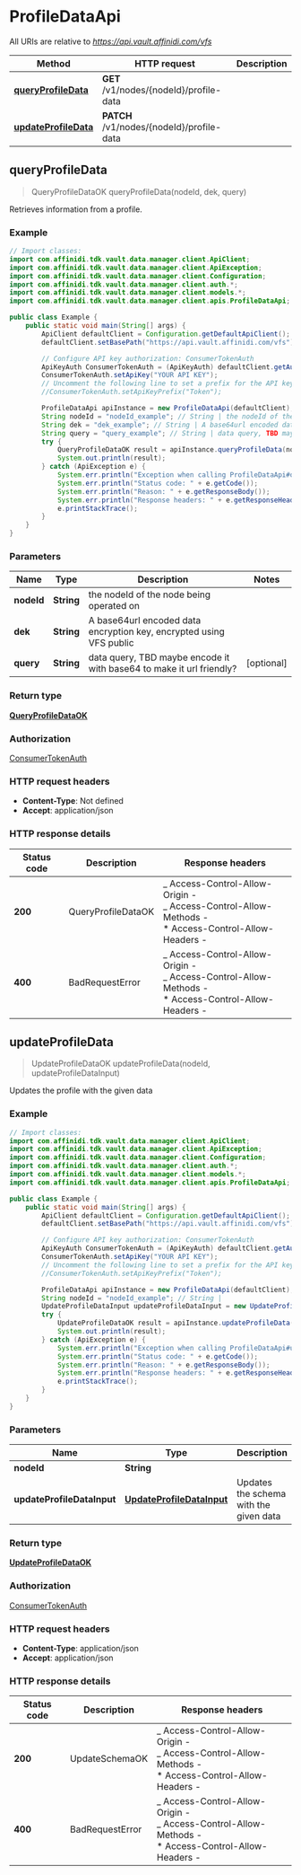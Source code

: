 # ProfileDataApi

All URIs are relative to *https://api.vault.affinidi.com/vfs*

| Method                                                       | HTTP request                              | Description |
| ------------------------------------------------------------ | ----------------------------------------- | ----------- |
| [**queryProfileData**](ProfileDataApi.md#queryProfileData)   | **GET** /v1/nodes/{nodeId}/profile-data   |             |
| [**updateProfileData**](ProfileDataApi.md#updateProfileData) | **PATCH** /v1/nodes/{nodeId}/profile-data |             |

## queryProfileData

> QueryProfileDataOK queryProfileData(nodeId, dek, query)

Retrieves information from a profile.

### Example

```java
// Import classes:
import com.affinidi.tdk.vault.data.manager.client.ApiClient;
import com.affinidi.tdk.vault.data.manager.client.ApiException;
import com.affinidi.tdk.vault.data.manager.client.Configuration;
import com.affinidi.tdk.vault.data.manager.client.auth.*;
import com.affinidi.tdk.vault.data.manager.client.models.*;
import com.affinidi.tdk.vault.data.manager.client.apis.ProfileDataApi;

public class Example {
    public static void main(String[] args) {
        ApiClient defaultClient = Configuration.getDefaultApiClient();
        defaultClient.setBasePath("https://api.vault.affinidi.com/vfs");

        // Configure API key authorization: ConsumerTokenAuth
        ApiKeyAuth ConsumerTokenAuth = (ApiKeyAuth) defaultClient.getAuthentication("ConsumerTokenAuth");
        ConsumerTokenAuth.setApiKey("YOUR API KEY");
        // Uncomment the following line to set a prefix for the API key, e.g. "Token" (defaults to null)
        //ConsumerTokenAuth.setApiKeyPrefix("Token");

        ProfileDataApi apiInstance = new ProfileDataApi(defaultClient);
        String nodeId = "nodeId_example"; // String | the nodeId of the node being operated on
        String dek = "dek_example"; // String | A base64url encoded data encryption key, encrypted using VFS public
        String query = "query_example"; // String | data query, TBD maybe encode it with base64 to make it url friendly?
        try {
            QueryProfileDataOK result = apiInstance.queryProfileData(nodeId, dek, query);
            System.out.println(result);
        } catch (ApiException e) {
            System.err.println("Exception when calling ProfileDataApi#queryProfileData");
            System.err.println("Status code: " + e.getCode());
            System.err.println("Reason: " + e.getResponseBody());
            System.err.println("Response headers: " + e.getResponseHeaders());
            e.printStackTrace();
        }
    }
}
```

### Parameters

| Name       | Type       | Description                                                          | Notes      |
| ---------- | ---------- | -------------------------------------------------------------------- | ---------- |
| **nodeId** | **String** | the nodeId of the node being operated on                             |            |
| **dek**    | **String** | A base64url encoded data encryption key, encrypted using VFS public  |            |
| **query**  | **String** | data query, TBD maybe encode it with base64 to make it url friendly? | [optional] |

### Return type

[**QueryProfileDataOK**](QueryProfileDataOK.md)

### Authorization

[ConsumerTokenAuth](../README.md#ConsumerTokenAuth)

### HTTP request headers

- **Content-Type**: Not defined
- **Accept**: application/json

### HTTP response details

| Status code | Description        | Response headers                                                                                                  |
| ----------- | ------------------ | ----------------------------------------------------------------------------------------------------------------- |
| **200**     | QueryProfileDataOK | _ Access-Control-Allow-Origin - <br> _ Access-Control-Allow-Methods - <br> \* Access-Control-Allow-Headers - <br> |
| **400**     | BadRequestError    | _ Access-Control-Allow-Origin - <br> _ Access-Control-Allow-Methods - <br> \* Access-Control-Allow-Headers - <br> |

## updateProfileData

> UpdateProfileDataOK updateProfileData(nodeId, updateProfileDataInput)

Updates the profile with the given data

### Example

```java
// Import classes:
import com.affinidi.tdk.vault.data.manager.client.ApiClient;
import com.affinidi.tdk.vault.data.manager.client.ApiException;
import com.affinidi.tdk.vault.data.manager.client.Configuration;
import com.affinidi.tdk.vault.data.manager.client.auth.*;
import com.affinidi.tdk.vault.data.manager.client.models.*;
import com.affinidi.tdk.vault.data.manager.client.apis.ProfileDataApi;

public class Example {
    public static void main(String[] args) {
        ApiClient defaultClient = Configuration.getDefaultApiClient();
        defaultClient.setBasePath("https://api.vault.affinidi.com/vfs");

        // Configure API key authorization: ConsumerTokenAuth
        ApiKeyAuth ConsumerTokenAuth = (ApiKeyAuth) defaultClient.getAuthentication("ConsumerTokenAuth");
        ConsumerTokenAuth.setApiKey("YOUR API KEY");
        // Uncomment the following line to set a prefix for the API key, e.g. "Token" (defaults to null)
        //ConsumerTokenAuth.setApiKeyPrefix("Token");

        ProfileDataApi apiInstance = new ProfileDataApi(defaultClient);
        String nodeId = "nodeId_example"; // String |
        UpdateProfileDataInput updateProfileDataInput = new UpdateProfileDataInput(); // UpdateProfileDataInput | Updates the schema with the given data
        try {
            UpdateProfileDataOK result = apiInstance.updateProfileData(nodeId, updateProfileDataInput);
            System.out.println(result);
        } catch (ApiException e) {
            System.err.println("Exception when calling ProfileDataApi#updateProfileData");
            System.err.println("Status code: " + e.getCode());
            System.err.println("Reason: " + e.getResponseBody());
            System.err.println("Response headers: " + e.getResponseHeaders());
            e.printStackTrace();
        }
    }
}
```

### Parameters

| Name                       | Type                                                    | Description                            | Notes |
| -------------------------- | ------------------------------------------------------- | -------------------------------------- | ----- |
| **nodeId**                 | **String**                                              |                                        |       |
| **updateProfileDataInput** | [**UpdateProfileDataInput**](UpdateProfileDataInput.md) | Updates the schema with the given data |       |

### Return type

[**UpdateProfileDataOK**](UpdateProfileDataOK.md)

### Authorization

[ConsumerTokenAuth](../README.md#ConsumerTokenAuth)

### HTTP request headers

- **Content-Type**: application/json
- **Accept**: application/json

### HTTP response details

| Status code | Description     | Response headers                                                                                                  |
| ----------- | --------------- | ----------------------------------------------------------------------------------------------------------------- |
| **200**     | UpdateSchemaOK  | _ Access-Control-Allow-Origin - <br> _ Access-Control-Allow-Methods - <br> \* Access-Control-Allow-Headers - <br> |
| **400**     | BadRequestError | _ Access-Control-Allow-Origin - <br> _ Access-Control-Allow-Methods - <br> \* Access-Control-Allow-Headers - <br> |
